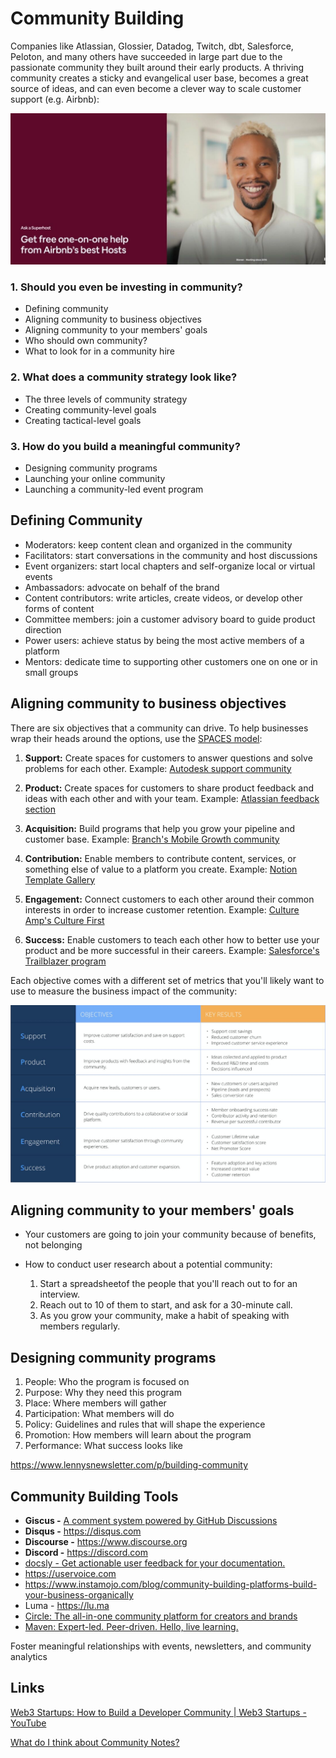 # Community Building

Companies like Atlassian, Glossier, Datadog, Twitch, dbt, Salesforce, Peloton, and many others have succeeded in large part due to the passionate community they built around their early products. A thriving community creates a sticky and evangelical user base, becomes a great source of ideas, and can even become a clever way to scale customer support (e.g. Airbnb):

![image](../media/Community-Building-image1.jpg)

### 1. Should you even be investing in community?

- Defining community
- Aligning community to business objectives
- Aligning community to your members' goals
- Who should own community?
- What to look for in a community hire

### 2. What does a community strategy look like?

- The three levels of community strategy
- Creating community-level goals
- Creating tactical-level goals

### 3. How do you build a meaningful community?

- Designing community programs
- Launching your online community
- Launching a community-led event program

## Defining Community

- Moderators: keep content clean and organized in the community
- Facilitators: start conversations in the community and host discussions
- Event organizers: start local chapters and self-organize local or virtual events
- Ambassadors: advocate on behalf of the brand
- Content contributors: write articles, create videos, or develop other forms of content
- Committee members: join a customer advisory board to guide product direction
- Power users: achieve status by being the most active members of a platform
- Mentors: dedicate time to supporting other customers one on one or in small groups

## Aligning community to business objectives

There are six objectives that a community can drive. To help businesses wrap their heads around the options, use the [SPACES model](https://cmxhub.com/the-spaces-model/):

1. **Support:** Create spaces for customers to answer questions and solve problems for each other. Example: [Autodesk support community](https://www.autodesk.com/community)

2. **Product:** Create spaces for customers to share product feedback and ideas with each other and with your team. Example: [Atlassian feedback section](https://community.atlassian.com/t5/Feedback-Announcements/ct-p/feedback-forum)

3. **Acquisition:** Build programs that help you grow your pipeline and customer base. Example: [Branch's Mobile Growth community](https://mobilegrowth.org/)

4. **Contribution:** Enable members to contribute content, services, or something else of value to a platform you create. Example: [Notion Template Gallery](https://www.notion.so/Notion-Community-04f306fbf59a413fae15f42e2a1ab029#8d82ce462ca742a8907941f2227a441f)

5. **Engagement:** Connect customers to each other around their common interests in order to increase customer retention. Example: [Culture Amp's Culture First](https://www.cultureamp.com/community)

6. **Success:** Enable customers to teach each other how to better use your product and be more successful in their careers. Example: [Salesforce's Trailblazer program](https://trailhead.salesforce.com/trailblazercommunity)

Each objective comes with a different set of metrics that you'll likely want to use to measure the business impact of the community:

![image](../media/Community-Building-image2.jpg)

## Aligning community to your members' goals

- Your customers are going to join your community because of benefits, not belonging
- How to conduct user research about a potential community:

    1. Start a spreadsheetof the people that you'll reach out to for an interview.
    2. Reach out to 10 of them to start, and ask for a 30-minute call.
    3. As you grow your community, make a habit of speaking with members regularly.

## Designing community programs

1. People: Who the program is focused on
2. Purpose: Why they need this program
3. Place: Where members will gather
4. Participation: What members will do
5. Policy: Guidelines and rules that will shape the experience
6. Promotion: How members will learn about the program
7. Performance: What success looks like

https://www.lennysnewsletter.com/p/building-community

## Community Building Tools

- **Giscus -** [A comment system powered by GitHub Discussions](https://giscus.app/)
- **Disqus -** https://disqus.com
- **Discourse -** https://www.discourse.org
- **Discord -** https://discord.com
- [docsly - Get actionable user feedback for your documentation.](https://www.docsly.dev/)
- https://uservoice.com
- https://www.instamojo.com/blog/community-building-platforms-build-your-business-organically
- Luma - https://lu.ma
- [Circle: The all-in-one community platform for creators and brands](https://circle.so/)
- [Maven: Expert-led. Peer-driven. Hello, live learning.](https://maven.com/)

Foster meaningful relationships with events, newsletters, and community analytics

## Links

[Web3 Startups: How to Build a Developer Community | Web3 Startups - YouTube](https://www.youtube.com/watch?v=OeRxIvr5EPM)

[What do I think about Community Notes?](https://vitalik.ca/general/2023/08/16/communitynotes.html)

